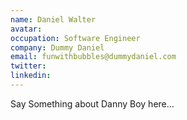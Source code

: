 ```yaml
---
name: Daniel Walter
avatar:
occupation: Software Engineer
company: Dummy Daniel
email: funwithbubbles@dummydaniel.com
twitter: 
linkedin: 
---
```


Say Something about Danny Boy here...

